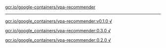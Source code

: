 [gcr.io/google-containers/vpa-recommender](https://hub.docker.com/r/sqeven/vpa-recommender/tags/) 

----
[gcr.io/google_containers/vpa-recommender:v0.1.0 √](https://hub.docker.com/r/sqeven/vpa-recommender/tags/)

[gcr.io/google_containers/vpa-recommender:0.3.0 √](https://hub.docker.com/r/sqeven/vpa-recommender/tags/)

[gcr.io/google_containers/vpa-recommender:0.2.0 √](https://hub.docker.com/r/sqeven/vpa-recommender/tags/)

